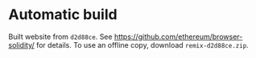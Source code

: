 # Automatic build
Built website from `d2d88ce`. See https://github.com/ethereum/browser-solidity/ for details.
To use an offline copy, download `remix-d2d88ce.zip`.
